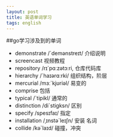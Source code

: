 ```yaml
---
layout: post
title: 英语单词学习
tags: english
---
```


##go学习涉及到的单词

* demonstrate /`demənstreɪt/ 介绍说明
* screencast 视频教程
* repository /rɪ`pɑːzətɔːri, 仓库代码库
* hierarchy /`haɪərɑːrki/ 组织结构，阶层
* mercurial /mɜː`kjʊriəl/  易变的
* comprise 包括
* typical /`tipikl/ 通常的
* distinction /di`stigksn/ 区别
* specify /spesɪfaɪ/ 指定
* installation /ˌɪnstə`leɪʃn/ 安装  名词
* collide /kə`laɪd/ 碰撞，冲突
